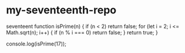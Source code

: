 # my-seventeenth-repo
seventeent
function isPrime(n) {
  if (n < 2) return false;
  for (let i = 2; i <= Math.sqrt(n); i++) {
    if (n % i === 0) return false;
  }
  return true;
}

console.log(isPrime(17));
